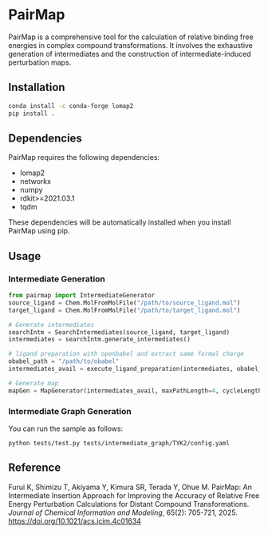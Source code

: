 # PairMap

PairMap is a comprehensive tool for the calculation of relative binding free energies in complex compound transformations. It involves the exhaustive generation of intermediates and the construction of intermediate-induced perturbation maps.

## Installation

```bash
conda install -c conda-forge lomap2
pip install .
```

## Dependencies

PairMap requires the following dependencies:

- lomap2
- networkx
- numpy
- rdkit>=2021.03.1
- tqdm

These dependencies will be automatically installed when you install PairMap using pip.

## Usage

### Intermediate Generation
```python
from pairmap import IntermediateGenerator
source_ligand = Chem.MolFromMolFile("/path/to/source_ligand.mol")
target_ligand = Chem.MolFromMolFile("/path/to/target_ligand.mol")

# Generate intermediates
searchIntm = SearchIntermediates(source_ligand, target_ligand)
intermediates = searchIntm.generate_intermediates()

# ligand preparation with openbabel and extract same formal charge
obabel_path = "/path/to/obabel"
intermediates_avail = execute_ligand_preparation(intermediates, obabel_path = obabel_path, extract_same_formal_charge=True)

# Generate map
mapGen = MapGenerator(intermediates_avail, maxPathLength=4, cycleLength=3, maxOptimalPathLength=3, jobs=-1)

```

### Intermediate Graph Generation

You can run the sample as follows:

```
python tests/test.py tests/intermediate_graph/TYK2/config.yaml
```

## Reference
Furui K, Shimizu T, Akiyama Y, Kimura SR, Terada Y, Ohue M. PairMap: An Intermediate Insertion Approach for Improving the Accuracy of Relative Free Energy Perturbation Calculations for Distant Compound Transformations. _Journal of Chemical Information and Modeling_, 65(2): 705-721, 2025. https://doi.org/10.1021/acs.jcim.4c01634
